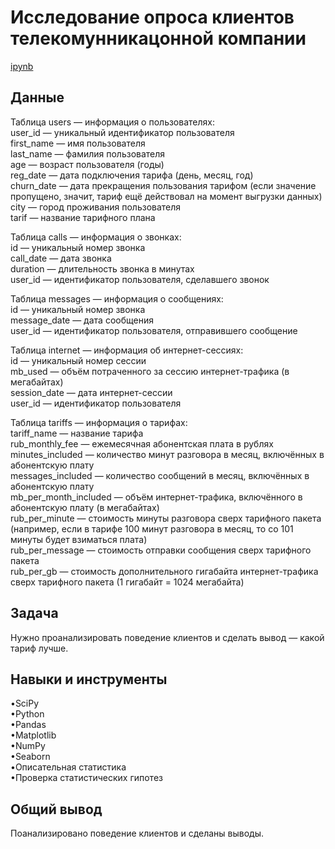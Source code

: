 <a name="lists"><h1>Исследование опроса клиентов телекомунникацонной компании</h1></a>
[ipynb](https://github.com/natashkaau/portfolio/tree/main/project_11/project_11.ipynb)  
<a name="lists"><h2>Данные</h2></a>
Таблица users — информация о пользователях:  
user_id — уникальный идентификатор пользователя  
first_name — имя пользователя  
last_name — фамилия пользователя  
age — возраст пользователя (годы)  
reg_date — дата подключения тарифа (день, месяц, год)  
churn_date — дата прекращения пользования тарифом (если значение пропущено, значит, тариф ещё действовал на момент выгрузки данных)  
city — город проживания пользователя  
tarif — название тарифного плана  

Таблица calls — информация о звонках:  
id — уникальный номер звонка  
call_date — дата звонка  
duration — длительность звонка в минутах  
user_id — идентификатор пользователя, сделавшего звонок  

Таблица messages — информация о сообщениях:  
id — уникальный номер звонка  
message_date — дата сообщения  
user_id — идентификатор пользователя, отправившего сообщение  

Таблица internet — информация об интернет-сессиях:  
id — уникальный номер сессии  
mb_used — объём потраченного за сессию интернет-трафика (в мегабайтах)  
session_date — дата интернет-сессии  
user_id — идентификатор пользователя  

Таблица tariffs — информация о тарифах:  
tariff_name — название тарифа  
rub_monthly_fee — ежемесячная абонентская плата в рублях  
minutes_included — количество минут разговора в месяц, включённых в абонентскую плату  
messages_included — количество сообщений в месяц, включённых в абонентскую плату  
mb_per_month_included — объём интернет-трафика, включённого в абонентскую плату (в мегабайтах)  
rub_per_minute — стоимость минуты разговора сверх тарифного пакета (например, если в тарифе 100 минут разговора в месяц, то со 101 минуты будет взиматься плата)  
rub_per_message — стоимость отправки сообщения сверх тарифного пакета  
rub_per_gb — стоимость дополнительного гигабайта интернет-трафика сверх тарифного пакета (1 гигабайт = 1024 мегабайта)  

<a name="lists"><h2>Задача</h2></a>
Нужно проанализировать поведение клиентов и сделать вывод — какой тариф лучше.
<a name="lists"><h2>Навыки и инструменты</h2></a>
•SciPy  
•Python  
•Pandas  
•Matplotlib  
•NumPy  
•Seaborn  
•Описательная статистика  
•Проверка статистических гипотез  
<a name="lists"><h2>Общий вывод</h2></a>
Поанализировано поведение клиентов и сделаны выводы.
